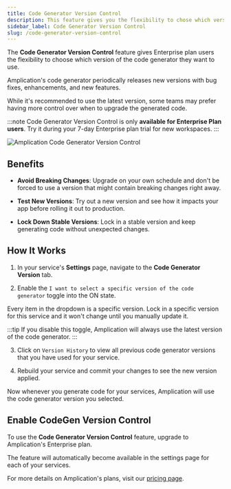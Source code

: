 ```yaml
---
title: Code Generator Version Control
description: This feature gives you the flexibility to chose which version of the code generator you want to use.
sidebar_label: Code Generator Version Control
slug: /code-generator-version-control
---
```


The **Code Generator Version Control** feature gives Enterprise plan users the flexibility to choose which version of the code generator they want to use.

Amplication's code generator periodically releases new versions with bug fixes, enhancements, and new features. 

While it's recommended to use the latest version, some teams may prefer having more control over when to upgrade the generated code.

:::note
Code Generator Version Control is only **available for Enterprise Plan users**.
Try it during your 7-day Enterprise plan trial for new workspaces.
:::

![Amplication Code Generator Version Control](./assets/code-generator-version-control.png)

## Benefits

- **Avoid Breaking Changes**: Upgrade on your own schedule and don't be forced to use a version that might contain breaking changes right away.

- **Test New Versions**: Try out a new version and see how it impacts your app before rolling it out to production.

- **Lock Down Stable Versions**: Lock in a stable version and keep generating code without unexpected changes.

## How It Works

1. In your service's **Settings** page, navigate to the **Code Generator Version** tab.

2. Enable the `I want to select a specific version of the code generator` toggle into the ON state.

Every item in the dropdown is a specific version. Lock in a specific version for this service and it won't change until you manually update it.

:::tip
If you disable this toggle, Amplication will always use the latest version of the code generator.
:::

3. Click on `Version History` to view all previous code generator versions that you have used for your service.

4. Rebuild your service and commit your changes to see the new version applied.

Now whenever you generate code for your services, Amplication will use the code generator version you selected.

## Enable CodeGen Version Control

To use the **Code Generator Version Control** feature, upgrade to Amplication's Enterprise plan.

The feature will automatically become available in the settings page for each of your services.

For more details on Amplication's plans, visit our [pricing page](https://amplication.com/pricing).